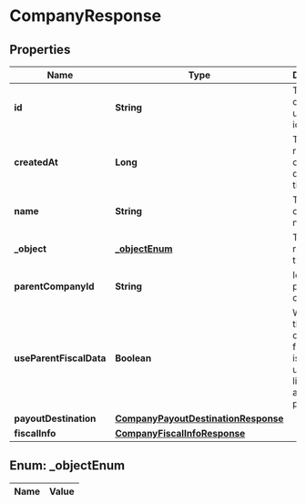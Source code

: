 

# CompanyResponse

## Properties

Name | Type | Description | Notes
------------ | ------------- | ------------- | -------------
**id** | **String** | The child company&#39;s unique identifier |  [optional]
**createdAt** | **Long** | The resource&#39;s creation date (unix timestamp) |  [optional]
**name** | **String** | The child company&#39;s name |  [optional]
**_object** | [**_objectEnum**](#_objectEnum) | The resource&#39;s type |  [optional]
**parentCompanyId** | **String** | Id of the parent company |  [optional]
**useParentFiscalData** | **Boolean** | Whether the parent company&#39;s fiscal data is to be used for liquidation and tax purposes |  [optional]
**payoutDestination** | [**CompanyPayoutDestinationResponse**](CompanyPayoutDestinationResponse.md) |  |  [optional]
**fiscalInfo** | [**CompanyFiscalInfoResponse**](CompanyFiscalInfoResponse.md) |  |  [optional]


## Enum: _objectEnum

Name | Value
---- | -----




